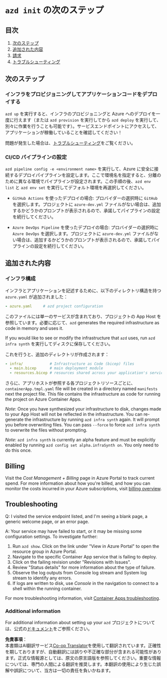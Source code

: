 <!--
CO_OP_TRANSLATOR_METADATA:
{
  "original_hash": "be745fda2aef9ee7ea772119fc6cdcf7",
  "translation_date": "2025-05-16T15:42:12+00:00",
  "source_file": "04-PracticalImplementation/samples/csharp/src/next-steps.md",
  "language_code": "ja"
}
-->
# `azd init` の次のステップ

## 目次

1. [次のステップ](../../../../../../04-PracticalImplementation/samples/csharp/src)
2. [追加された内容](../../../../../../04-PracticalImplementation/samples/csharp/src)
3. [請求](../../../../../../04-PracticalImplementation/samples/csharp/src)
4. [トラブルシューティング](../../../../../../04-PracticalImplementation/samples/csharp/src)

## 次のステップ

### インフラをプロビジョニングしてアプリケーションコードをデプロイする

`azd up` を実行すると、インフラのプロビジョニングと Azure へのデプロイを一度に行えます（または `azd provision` を実行してから `azd deploy` を実行して、別々に作業を行うことも可能です）。サービスエンドポイントにアクセスして、アプリケーションが稼働していることを確認してください！

問題が発生した場合は、[トラブルシューティング](../../../../../../04-PracticalImplementation/samples/csharp/src)をご覧ください。

### CI/CD パイプラインの設定

`azd pipeline config -e <environment name>` を実行して、Azure に安全に接続するデプロイパイプラインを設定します。ここで環境名を指定すると、分離のために異なる環境でパイプラインが設定されます。この手順の後、`azd env list` と `azd env set` を実行してデフォルト環境を再選択してください。

- `GitHub Actions` を使ったデプロイの場合: プロバイダーの選択時に `GitHub` を選択します。プロジェクトに `azure-dev.yml` ファイルがない場合は、追加するかどうかのプロンプトが表示されるので、承諾してパイプラインの設定を続行してください。

- `Azure DevOps Pipeline` を使ったデプロイの場合: プロバイダーの選択時に `Azure DevOps` を選択します。プロジェクトに `azure-dev.yml` ファイルがない場合は、追加するかどうかのプロンプトが表示されるので、承諾してパイプラインの設定を続行してください。

## 追加された内容

### インフラ構成

インフラとアプリケーションを記述するために、以下のディレクトリ構造を持つ `azure.yaml` が追加されました：

```yaml
- azure.yaml     # azd project configuration
```

このファイルには単一のサービスが含まれており、プロジェクトの App Host を参照しています。必要に応じて、`azd` generates the required infrastructure as code in memory and uses it.

If you would like to see or modify the infrastructure that `azd` uses, run `azd infra synth` を実行してディスクに保存してください。

これを行うと、追加のディレクトリが作成されます：

```yaml
- infra/            # Infrastructure as Code (bicep) files
  - main.bicep      # main deployment module
  - resources.bicep # resources shared across your application's services
```

さらに、アプリホストが参照する各プロジェクトリソースごとに、`containerApp.tmpl.yaml` file will be created in a directory named `manifests` next the project file. This file contains the infrastructure as code for running the project on Azure Container Apps.

*Note*: Once you have synthesized your infrastructure to disk, changes made to your App Host will not be reflected in the infrastructure. You can re-generate the infrastructure by running `azd infra synth` again. It will prompt you before overwriting files. You can pass `--force` to force `azd infra synth` to overwrite the files without prompting.

*Note*: `azd infra synth` is currently an alpha feature and must be explicitly enabled by running `azd config set alpha.infraSynth on`. You only need to do this once.

## Billing

Visit the *Cost Management + Billing* page in Azure Portal to track current spend. For more information about how you're billed, and how you can monitor the costs incurred in your Azure subscriptions, visit [billing overview](https://learn.microsoft.com/azure/developer/intro/azure-developer-billing).

## Troubleshooting

Q: I visited the service endpoint listed, and I'm seeing a blank page, a generic welcome page, or an error page.

A: Your service may have failed to start, or it may be missing some configuration settings. To investigate further:

1. Run `azd show`. Click on the link under "View in Azure Portal" to open the resource group in Azure Portal.
2. Navigate to the specific Container App service that is failing to deploy.
3. Click on the failing revision under "Revisions with Issues".
4. Review "Status details" for more information about the type of failure.
5. Observe the log outputs from Console log stream and System log stream to identify any errors.
6. If logs are written to disk, use *Console* in the navigation to connect to a shell within the running container.

For more troubleshooting information, visit [Container Apps troubleshooting](https://learn.microsoft.com/azure/container-apps/troubleshooting). 

### Additional information

For additional information about setting up your `azd` プロジェクトについては、公式の[ドキュメント](https://learn.microsoft.com/azure/developer/azure-developer-cli/make-azd-compatible?pivots=azd-convert)をご参照ください。

**免責事項**：  
本書類はAI翻訳サービス[Co-op Translator](https://github.com/Azure/co-op-translator)を使用して翻訳されています。正確性を期しておりますが、自動翻訳には誤りや不正確な部分が含まれる可能性があります。正式な情報源としては、原文の原言語版を参照してください。重要な情報については、専門の人間による翻訳を推奨します。本翻訳の使用により生じた誤解や誤訳について、当方は一切の責任を負いかねます。